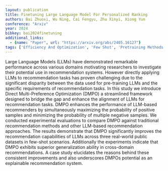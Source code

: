```yaml
---
layout: publication
title: Finetuning Large Language Model For Personalized Ranking
authors: Bai Zhuoxi, Wu Ning, Cai Fengyu, Zhu Xinyi, Xiong Yun
conference: "Arxiv"
year: 2024
bibkey: bai2024finetuning
additional_links:
  - {name: "Paper", url: "https://arxiv.org/abs/2405.16127"}
tags: ['Efficiency And Optimization', 'Few Shot', 'Pretraining Methods', 'Reinforcement Learning', 'Tools', 'Training Techniques']
---
```

Large Language Models (LLMs) have demonstrated remarkable performance across various domains motivating researchers to investigate their potential use in recommendation systems. However directly applying LLMs to recommendation tasks has proven challenging due to the significant disparity between the data used for pre-training LLMs and the specific requirements of recommendation tasks. In this study we introduce Direct Multi-Preference Optimization (DMPO) a streamlined framework designed to bridge the gap and enhance the alignment of LLMs for recommendation tasks. DMPO enhances the performance of LLM-based recommenders by simultaneously maximizing the probability of positive samples and minimizing the probability of multiple negative samples. We conducted experimental evaluations to compare DMPO against traditional recommendation methods and other LLM-based recommendation approaches. The results demonstrate that DMPO significantly improves the recommendation capabilities of LLMs across three real-world public datasets in few-shot scenarios. Additionally the experiments indicate that DMPO exhibits superior generalization ability in cross-domain recommendations. A case study elucidates the reasons behind these consistent improvements and also underscores DMPOs potential as an explainable recommendation system.

